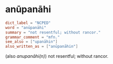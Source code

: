 # anūpanāhi

``` toml
dict_label = "NCPED"
word = "anūpanāhi"
summary = "not resentful; without rancor."
grammar_comment = "mfn."
see_also = ["upanāhin"]
also_written_as = ["anūpanāhin"]
```

(also *anupanāhi(n)*) not resentful; without rancor.

